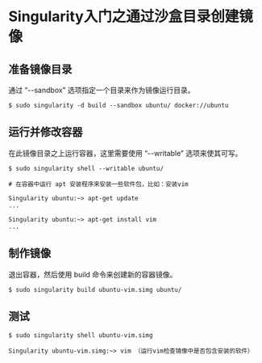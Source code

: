 # Singularity入门之通过沙盒目录创建镜像

## 准备镜像目录

通过 “--sandbox” 选项指定一个目录来作为镜像运行目录。

``` shell
$ sudo singularity -d build --sandbox ubuntu/ docker://ubuntu
```

## 运行并修改容器

在此镜像目录之上运行容器，这里需要使用 “--writable” 选项来使其可写。

``` shell
$ sudo singularity shell --writable ubuntu/

# 在容器中运行 apt 安装程序来安装一些软件包，比如：安装vim

Singularity ubuntu:~> apt-get update
...

Singularity ubuntu:~> apt-get install vim
...
```

## 制作镜像

退出容器，然后使用 build 命令来创建新的容器镜像。

``` shell
$ sudo singularity build ubuntu-vim.simg ubuntu/
```

## 测试

``` shell
$ sudo singularity shell ubuntu-vim.simg

Singularity ubuntu-vim.simg:~> vim （运行vim检查镜像中是否包含安装的软件）
```
